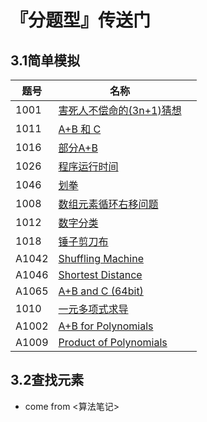 # 『分题型』传送门





## 3.1简单模拟

| 题号  | 名称                                                         |      |
| ----- | ------------------------------------------------------------ | ---- |
| 1001  | [害死人不偿命的(3n+1)猜想](https://pintia.cn/problem-sets/994805260223102976/problems/994805325918486528) |      |
| 1011  | [A+B 和 C](https://pintia.cn/problem-sets/994805260223102976/problems/994805312417021952) |      |
| 1016  | [部分A+B](https://pintia.cn/problem-sets/994805260223102976/problems/994805306310115328) |      |
| 1026  | [程序运行时间](https://pintia.cn/problem-sets/994805260223102976/problems/994805295203598336) |      |
| 1046  | [划拳](https://pintia.cn/problem-sets/994805260223102976/problems/994805277847568384) |      |
| 1008  | [数组元素循环右移问题](https://pintia.cn/problem-sets/994805260223102976/problems/994805316250615808) |      |
| 1012  | [数字分类](https://pintia.cn/problem-sets/994805260223102976/problems/994805311146147840) |      |
| 1018  | [锤子剪刀布](https://pintia.cn/problem-sets/994805260223102976/problems/994805304020025344) |      |
| A1042 | [Shuffling Machine](https://pintia.cn/problem-sets/994805342720868352/problems/994805442671132672) |      |
| A1046 | [Shortest Distance](https://pintia.cn/problem-sets/994805342720868352/problems/994805435700199424) |      |
| A1065 | [A+B and C (64bit)](https://pintia.cn/problem-sets/994805342720868352/problems/994805406352654336) |      |
| 1010  | [一元多项式求导](https://pintia.cn/problem-sets/994805260223102976/problems/994805313708867584) |      |
| A1002 | [A+B for Polynomials](https://pintia.cn/problem-sets/994805342720868352/problems/994805526272000000) |      |
| A1009 | [Product of Polynomials](https://pintia.cn/problem-sets/994805342720868352/problems/994805509540921344) |      |





## 3.2查找元素











- come from <算法笔记>

